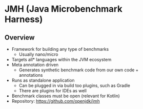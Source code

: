# JMH (Java Microbenchmark Harness)

## Overview
- Framework for building any type of benchmarks
  - Usually nano/micro
- Targets all\* languages within the JVM ecosystem
- Meta annotation driven
  - Generates synthetic benchmark code from our own code + annotations
- Runs as standalone application
  - Can be plugged in via build too plugins, such as Gradle
  - There are plugins for IDEs as well
- Benchmark classes must be open (relevant for Kotlin)
- Repository: https://github.com/openjdk/jmh
